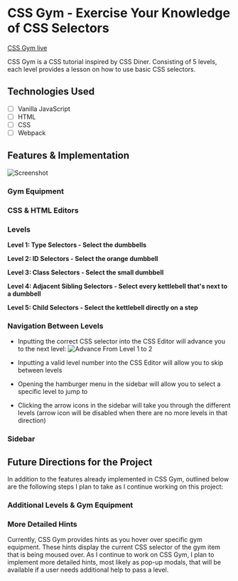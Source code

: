 # CSS Gym - Exercise Your Knowledge of CSS Selectors
[CSS Gym live](https://achen118.github.io/css-gym/)

CSS Gym is a CSS tutorial inspired by CSS Diner. Consisting of 5 levels, each level provides a lesson on how to use basic CSS selectors.

## Technologies Used
- [ ] Vanilla JavaScript
- [ ] HTML
- [ ] CSS
- [ ] Webpack

## Features & Implementation

![Screenshot](http://res.cloudinary.com/malice/image/upload/v1503532237/AwesomeScreenshot-2017-08-23T23-46-37-067Z_vibo4k.gif)

### Gym Equipment
### CSS & HTML Editors
### Levels

**Level 1: Type Selectors - Select the dumbbells**

**Level 2: ID Selectors - Select the orange dumbbell**

**Level 3: Class Selectors - Select the small dumbbell**

**Level 4: Adjacent Sibling Selectors - Select every kettlebell that's next to a dumbbell**

**Level 5: Child Selectors - Select the kettlebell directly on a step**

### Navigation Between Levels

- Inputting the correct CSS selector into the CSS Editor will advance you to the next level:
![Advance From Level 1 to 2](http://res.cloudinary.com/malice/image/upload/v1504805638/AwesomeScreenshot-2017-09-07T17-31-41-181Z_tuonav.gif)

- Inputting a valid level number into the CSS Editor will allow you to skip between levels
- Opening the hamburger menu in the sidebar will allow you to select a specific level to jump to
- Clicking the arrow icons in the sidebar will take you through the different levels (arrow icon will be disabled when there are no more levels in that direction)

### Sidebar

## Future Directions for the Project

In addition to the features already implemented in CSS Gym, outlined below are the following steps I plan to take as I continue working on this project:

### Additional Levels & Gym Equipment
### More Detailed Hints

Currently, CSS Gym provides hints as you hover over specific gym equipment. These hints display the current CSS selector of the gym item that is being moused over. As I continue to work on CSS Gym, I plan to implement more detailed hints, most likely as pop-up modals, that will be available if a user needs additional help to pass a level.
